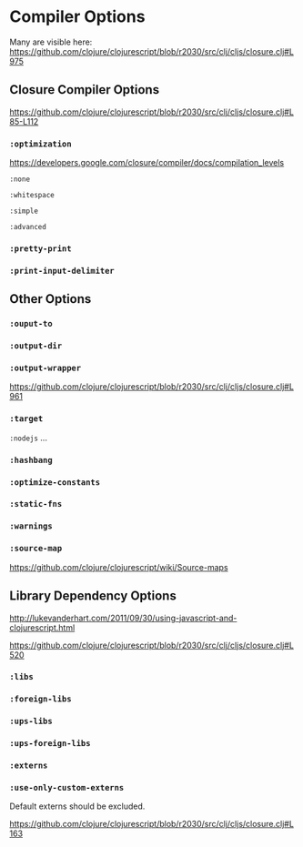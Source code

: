 # Compiler Options

Many are visible here: https://github.com/clojure/clojurescript/blob/r2030/src/clj/cljs/closure.clj#L975

## Closure Compiler Options

https://github.com/clojure/clojurescript/blob/r2030/src/clj/cljs/closure.clj#L85-L112

### `:optimization`

https://developers.google.com/closure/compiler/docs/compilation_levels

`:none`

`:whitespace`

`:simple`

`:advanced`

### `:pretty-print`

### `:print-input-delimiter`

## Other Options

### `:ouput-to`

### `:output-dir`

### `:output-wrapper`

https://github.com/clojure/clojurescript/blob/r2030/src/clj/cljs/closure.clj#L961

### `:target`

`:nodejs` ...

### `:hashbang`

### `:optimize-constants`

### `:static-fns`

### `:warnings`

### `:source-map`

https://github.com/clojure/clojurescript/wiki/Source-maps

## Library Dependency Options

http://lukevanderhart.com/2011/09/30/using-javascript-and-clojurescript.html

https://github.com/clojure/clojurescript/blob/r2030/src/clj/cljs/closure.clj#L520

### `:libs`

### `:foreign-libs`

### `:ups-libs`

### `:ups-foreign-libs`

### `:externs`

### `:use-only-custom-externs`

Default externs should be excluded.

https://github.com/clojure/clojurescript/blob/r2030/src/clj/cljs/closure.clj#L163
